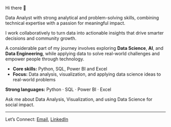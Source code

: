Hi there 👋

Data Analyst with strong analytical and problem-solving skills, combining technical expertise with a passion for meaningful impact.  

I work collaboratively to turn data into actionable insights that drive smarter decisions and community growth.

A considerable part of my journey involves exploring **Data Science**, **AI**, and **Data Engineering**, while applying data to solve real-world challenges and empower people through technology.

-  **Core skills:** Python, SQL, Power BI and Excel 
-  **Focus:** Data analysis, visualization, and applying data science ideas to real-world problems  

**Strong languages:** Python · SQL · Power BI · Excel

Ask me about Data Analysis, Visualization, and using Data Science for social impact. 

---
Let’s Connect: [Email](billymaina25@gmail.com), [LinkedIn](www.linkedin.com/in/billy-maina-680bbb360) 
